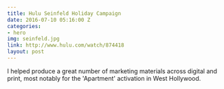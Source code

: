 ```yaml
---
title: Hulu Seinfeld Holiday Campaign
date: 2016-07-10 05:16:00 Z
categories:
- hero
img: seinfeld.jpg
link: http://www.hulu.com/watch/874418
layout: post
---
```


I helped produce a great number of marketing materials across digital and print, most notably for the 'Apartment' activation in West Hollywood. 
